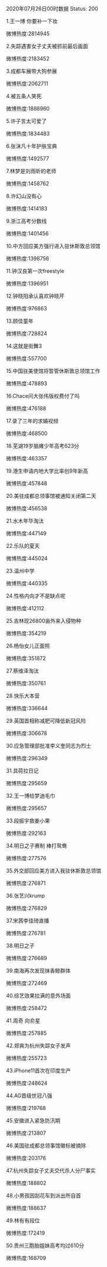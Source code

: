 2020年07月26日00时数据
Status: 200

1.王一博 你要补一下妆

微博热度:2814945

2.失踪遇害女子丈夫被抓前最后画面

微博热度:2183452

3.成都车展带大狗参展

微博热度:2062711

4.被五条人笑死

微博热度:1888960

5.许子言太可爱了

微博热度:1834483

6.张沫凡十年护肤宝典

微博热度:1492577

7.林梦是刘雨昕的老师

微博热度:1458762

8.许幻山没有心

微博热度:1414183

9.浙江高考分数线

微博热度:1401456

10.中方回应美方强行进入驻休斯敦总领馆

微博热度:1398756

11.钟汉良第一次freestyle

微博热度:1396951

12.钟晓阳承认喜欢钟晓芹

微博热度:976863

13.顾佳童年

微博热度:728824

14.这就是街舞3

微博热度:557700

15.中国驻美使馆将暂管休斯敦总领馆工作

微博热度:478893

16.Chace问大张伟版权费付了吗

微博热度:476188

17.录了三年的求婚视频

微博热度:468500

18.芜湖19岁脑瘫少年高考623分

微博热度:463357

19.港生申请内地大学比率创9年新高

微博热度:457848

20.美驻成都总领事馆被通知关闭第二天

微博热度:456538

21.水木年华淘汰

微博热度:447149

22.乐队的夏天

微博热度:445024

23.温州中学

微博热度:440335

24.性格内向才不是缺点呢

微博热度:412112

25.吉林现26800亩外来入侵物种

微博热度:354219

26.杨怡女儿正面照

微博热度:351872

27.蔡维泽淘汰

微博热度:350761

28.快乐大本营

微博热度:336644

29.英国首相称减肥可降低新冠风险

微博热度:306678

30.应急管理部批准李义奎同志为烈士

微博热度:296349

31.具荷拉日记

微博热度:295659

32.王一博给梦迪毛巾

微博热度:295657

33.段振宇救姜小果

微博热度:292163

34.明日之子赛制 棒打鸳鸯

微博热度:277576

35.外交部回应美方进入我驻休斯敦总领馆

微博热度:276871

36.张艺兴krump

微博热度:276829

37.宋茜李佳琦直播

微博热度:276781

38.明日之子

微博热度:276689

39.南海再次发现抹香鲸群体

微博热度:272469

40.综艺效果拉满的意外场面

微博热度:258472

41.周奇 向俞星

微博热度:257885

42.郑爽为杭州失踪女子发声

微博热度:255723

43.iPhone11首次在印度生产

微博热度:248624

44.AG晋级世冠八强

微博热度:219768

45.安徽进入紧急防汛期

微博热度:213807

46.美国驻成都总领事馆徽标被摘除

微博热度:203176

47.杭州失踪女子丈夫交代杀人分尸事实

微博热度:188802

48.小男孩因刮花车到派出所自首

微博热度:188637

49.林有有段位

微博热度:172419

50.贵州三胞胎姐妹高考均过610分

微博热度:168709

